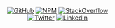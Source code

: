 <p align="center">
  <a href="https://github.com/nchutchind"><img src="https://img.shields.io/github/followers/nchutchind.svg?label=Follow&style=for-the-badge&logo=GitHub" alt="GitHub"></a>
  <a href="https://www.npmjs.com/settings/nchutchind/packages"><img src="https://img.shields.io/endpoint?style=for-the-badge&url=https://runkit.io/fezvrasta/combined-npm-downloads/1.0.0?packages=cordova-plugin-streaming-media,cordova-plugin-app-launcher,vue-outside-events" alt="NPM"></a>
  <a href="https://stackoverflow.com/users/24246/buns-of-aluminum"><img src="https://img.shields.io/stackexchange/stackoverflow/r/24246?style=for-the-badge" alt="StackOverflow"></a>
	<br/>
	<a href="https://twitter.com/BunsOfAluminum"><img src="https://img.shields.io/twitter/follow/BunsOfAluminum?label=Twitter&style=social&color=1DA1F2" alt="Twitter"></a>
	<a href="https://www.linkedin.com/in/nchutchind"><img src="https://img.shields.io/static/v1?style=social&label=LinkedIn&message=%20&color=blue&logo=linkedin" alt="LinkedIn"></a>
</p>
